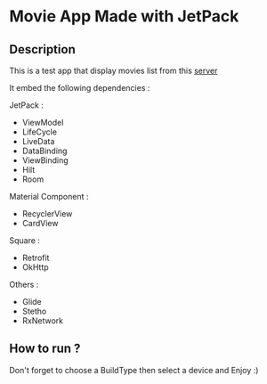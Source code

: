 # Movie App Made with JetPack

## Description

This is a test app that display movies list from this [server](https://followmi.fr/da/FakeAPI/movies.json)

It embed the following dependencies :

JetPack :
- ViewModel
- LifeCycle
- LiveData
- DataBinding
- ViewBinding
- Hilt
- Room

Material Component :
- RecyclerView
- CardView

Square :
- Retrofit
- OkHttp

Others :
- Glide
- Stetho
- RxNetwork

## How to run ?

Don't forget to choose a BuildType then select a device and Enjoy :)